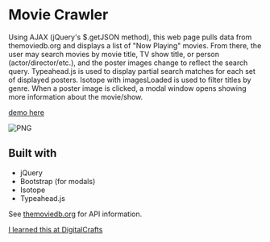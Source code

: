 # Movie Crawler

Using AJAX (jQuery's $.getJSON method), this web page pulls data from themoviedb.org and displays a list of "Now Playing" movies. From there, the user may search movies by movie title, TV show title, or person (actor/director/etc.), and the poster images change to reflect the search query. Typeahead.js is used to display partial search matches for each set of displayed posters. Isotope with imagesLoaded is used to filter titles by genre. When a poster image is clicked, a modal window opens showing more information about the movie/show.

[demo here](http://www.kdavidmoore.com/movie-crawler)

![PNG](http://i67.tinypic.com/148g2he.png)

## Built with
* jQuery
* Bootstrap (for modals)
* Isotope
* Typeahead.js

See [themoviedb.org](http://docs.themoviedb.apiary.io/) for API information.

[I learned this at DigitalCrafts](https://www.digitalcrafts.com)
